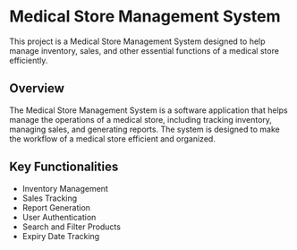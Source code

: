 # Medical Store Management System

This project is a Medical Store Management System designed to help manage inventory, sales, and other essential functions of a medical store efficiently.

## Overview

The Medical Store Management System is a software application that helps manage the operations of a medical store, including tracking inventory, managing sales, and generating reports. The system is designed to make the workflow of a medical store efficient and organized.

## Key Functionalities

- Inventory Management
- Sales Tracking
- Report Generation
- User Authentication
- Search and Filter Products
- Expiry Date Tracking
